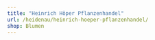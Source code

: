 ```yaml
---
title: "Heinrich Höper Pflanzenhandel"
url: /heidenau/heinrich-hoeper-pflanzenhandel/
shop: Blumen
---
```

